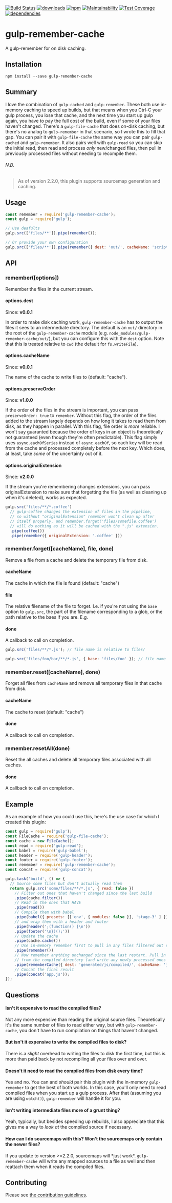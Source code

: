 [![Build Status](https://travis-ci.org/tandrewnichols/gulp-remember-cache.png)](https://travis-ci.org/tandrewnichols/gulp-remember-cache) [![downloads](http://img.shields.io/npm/dm/gulp-remember-cache.svg)](https://npmjs.org/package/gulp-remember-cache) [![npm](http://img.shields.io/npm/v/gulp-remember-cache.svg)](https://npmjs.org/package/gulp-remember-cache) [![Maintainability](https://api.codeclimate.com/v1/badges/d18a80a39ce82ea10bbd/maintainability)](https://codeclimate.com/github/tandrewnichols/gulp-remember-cache/maintainability) [![Test Coverage](https://api.codeclimate.com/v1/badges/d18a80a39ce82ea10bbd/test_coverage)](https://codeclimate.com/github/tandrewnichols/gulp-remember-cache/test_coverage) [![dependencies](https://david-dm.org/tandrewnichols/gulp-remember-cache.png)](https://david-dm.org/tandrewnichols/gulp-remember-cache)

# gulp-remember-cache

A gulp-remember for on disk caching.

## Installation

`npm install --save gulp-remember-cache`

## Summary

I love the combination of `gulp-cached` and `gulp-remember`. These both use in-memory caching to speed up builds, but that means when you Ctrl-C your gulp process, you lose that cache, and the next time you start up gulp again, you have to pay the full cost of the build, even if some of your files haven't changed. There's a `gulp-file-cache` that does on-disk caching, but there's no analog to `gulp-remember` in that scenario, so I wrote this to fill that gap. You can pair it with `gulp-file-cache` the same way you can pair `gulp-cached` and `gulp-remember`. It also pairs well with `gulp-read` so you can skip the initial read, then read and process _only_ new/changed files, then pull in previously processed files without needing to recompile them.

###### N.B.
> As of version 2.2.0, this plugin supports sourcemap generation and caching.

## Usage

```javascript
const remember = require('gulp-remember-cache');
const gulp = require('gulp');

// Use deafults
gulp.src(['files/**']).pipe(remember());

// Or provide your own configuration
gulp.src(['files/**']).pipe(remember({ dest: 'out/', cacheName: 'scripts' }));
```

## API

### remember([options])

Remember the files in the current stream.

#### options.dest

Since: **v0.0.1**

In order to make disk caching work, `gulp-remember-cache` has to output the files it sees to an intermediate directory. The default is an `out/` directory in the root of the `gulp-remember-cache` module (e.g. `node_modules/gulp-remember-cache/out/`), but you can configure this with the `dest` option. Note that this is treated relative to `cwd` (the default for `fs.writeFile`).

#### options.cacheName

Since: **v0.0.1**

The name of the cache to write files to (default: "cache").

#### options.preserveOrder

Since: **v1.0.0**

If the order of the files in the stream is important, you can pass `preserveOrder: true` to `remember`. Without this flag, the order of the files added to the stream largely depends on how long it takes to read them from disk, as they happen in parallel. With this flag, file order is _more_ reliable. I won't say guaranted because the order of keys in an object is theoretically not guaranteed (even though they're often predictable). This flag simply uses `async.eachOfSeries` instead of `async.eachOf`, so each key will be read from the cache and processed completely before the next key. Which does, at least, take _some_ of the uncertainty out of it.

#### options.originalExtension

Since: **v2.0.0**

If the stream you're remembering changes extensions, you can pass originalExtension to make sure that forgetting the file (as well as cleaning up when it's deleted), works as expected.

```js
gulp.src('files/**/*.coffee')
  // gulp-coffee changes the extension of files in the pipeline,
  // so without "originalExtension" remember won't clean up after
  // itself properly, and remember.forget('files/somefile.coffee')
  // will do nothing as it will be cached with the ".js" extension.
  .pipe(coffee())
  .pipe(remember({ originalExtension: '.coffee' }))
```

### remember.forget([cacheName], file, done)

Remove a file from a cache and delete the temporary file from disk.

#### cacheName

The cache in which the file is found (default: "cache")

#### file

The relative filename of the file to forget. I.e. if you're not using the `base` option to `gulp.src`, the part of the filename corresponding to a glob, or the path relative to the baes if you are. E.g.

#### done

A callback to call on completion.

```javascript
gulp.src('files/**/*.js'); // file name is relative to files/

gulp.src('files/foo/bar/**/*.js', { base: 'files/foo' }); // file name is relative to files/foo/
```

### remember.reset([cacheName], done)

Forget all files from `cacheName` and remove all temporary files in that cache from disk.

#### cacheName

The cache to reset (default: "cache")

#### done

A callback to call on completion.

### remember.resetAll(done)

Reset the all caches and delete all temporary files associated with all caches.

#### done

A callback to call on completion.

## Example

As an example of how you could use this, here's the use case for which I created this plugin:

```javascript
const gulp = require('gulp');
const FileCache = require('gulp-file-cache');
const cache = new FileCache();
const read = require('gulp-read');
const babel = require('gulp-babel');
const header = require('gulp-header');
const footer = require('gulp-footer');
const remember = require('gulp-remember-cache');
const concat = require('gulp-concat');

gulp.task('build', () => {
  // Source some files but don't actually read them
  return gulp.src('some/files/**/*.js', { read: false })
    // Filter out ones that haven't changed since the last build
    .pipe(cache.filter())
    // Read in the ones that HAVE
    .pipe(read())
    // Compile them with babel
    .pipe(babel({ presets: [['env', { modules: false }], 'stage-3' ] }))
    // and wrap them with a header and footer
    .pipe(header(';(function() {\n'))
    .pipe(footer('\n})();'))
    // Update the cache
    .pipe(cache.cache())
    // Use in-memory remember first to pull in any files filtered out earlier.
    .pipe(remember())
    // Now remember anything unchanged since the last restart. Pull in missing files
    // from the compiled directory (and write any newly processed ones there)
    .pipe(rememberCache({ dest: 'generated/js/compiled/', cacheName: 'js' }))
    // Concat the final result
    .pipe(concat('app.js'));
});
```

## Questions

#### Isn't it expensive to read the compiled files?

Not any more expensive than reading the original source files. Theoretically it's the same number of files to read either way, but with `gulp-remember-cache`, you don't have to run compilation on things that haven't changed.

#### But isn't it expensive to write the compiled files to disk?

There is a _slight_ overhead to writing the files to disk the first time, but this is more than paid back by not recompiling all your files over and over.

#### Doesn't it need to read the compiled files from disk every time?

Yes and no. You can and _should_  pair this plugin with the in-memory `gulp-remember` to get the best of both worlds. In this case, you'll only need to read compiled files when you start up a gulp process. After that (assuming you are using `watch()`), `gulp-remember` will handle it for you.

#### Isn't writing intermediate files more of a grunt thing?

Yeah, typically, but besides speeding up rebuilds, I also appreciate that this gives me a way to _look at_ the compiled source if necessary.

#### How can I do sourcemaps with this? Won't the sourcemaps only contain the newer files?

If you update to version >=2.2.0, sourcemaps will \*just work\*. `gulp-remember-cache` will write any mapped sources to a file as well and then reattach them when it reads the compiled files.

## Contributing

Please see [the contribution guidelines](CONTRIBUTING.md).
